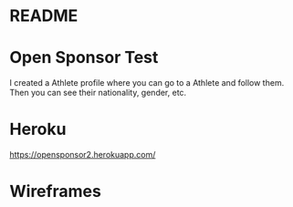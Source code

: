 # README

# Open Sponsor Test 
I created a Athlete profile where you can go to a Athlete and follow them. Then you can see their nationality, gender, etc. 


# Heroku 
https://opensponsor2.herokuapp.com/


# Wireframes 
